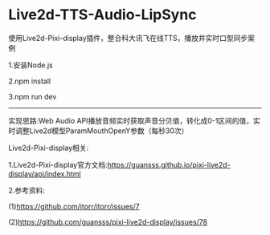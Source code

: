 # Live2d-TTS-Audio-LipSync
使用Live2d-Pixi-display插件，整合科大讯飞在线TTS，播放并实时口型同步案例

1.安装Node.js

2.npm install

3.npm run dev


--------------------------------------------------------------------------------------

实现思路:Web Audio API播放音频实时获取声音分贝值，转化成0-1区间的值，实时调整Live2d模型ParamMouthOpenY参数（每秒30次）

Live2d-Pixi-display相关:

1.Live2d-Pixi-display官方文档:https://guansss.github.io/pixi-live2d-display/api/index.html

2.参考资料:

(1)https://github.com/itorr/itorr/issues/7

(2)https://github.com/guansss/pixi-live2d-display/issues/78
